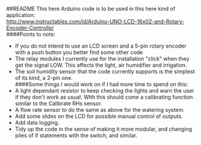 ##README
This here Arduino code is to be used in this here kind of application:   
http://www.instructables.com/id/Arduino-UNO-LCD-16x02-and-Rotary-Encoder-Controlle/   
####Points to note:
* If you do not intend to use an LCD screen and a 5-pin rotary encoder with a push button
you better find some other code
* The relay modules I currently use for the installation "click" when they get the signal 
LOW. This affects the light, air humidifier and irrigation.
* The soil humidity sensor that the code currently supports is the simplest of its kind, a 
2-pin one.   
####Some things I would work on if I had more time to spend on this:
* A light dependant resistor to keep checking the lights and warn the user if they don't 
work as usual. With this should come a calibrating function similar to the Calibrate RHs
sensor.
* A flow rate sensor to do the same as above for the watering system.
* Add some slides on the LCD for possible manual control of outputs.
* Add data logging.
* Tidy up the code in the sense of making it more modular, and changing piles of 
if statements with the switch, and similar.